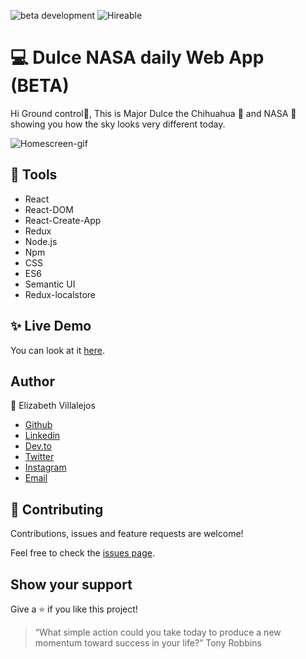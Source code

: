 ![beta development](https://img.shields.io/badge/beta-development-green?style=flat-square)
![Hireable](https://cdn.rawgit.com/hiendv/hireable/master/styles/default/yes.svg)

# 💻 Dulce NASA daily Web App (BETA)

Hi Ground control:wave:, This is Major Dulce the Chihuahua :dog: and NASA :rocket: showing you how the sky looks very different today. 

![Homescreen-gif](docs/giphy.gif)

## 🔨 Tools
- React
- React-DOM
- React-Create-App
- Redux
- Node.js
- Npm
- CSS
- ES6
- Semantic UI
- Redux-localstore


## ✨ Live Demo

You can look at it [here](https://dulce-nasa-daily.netlify.app/).


## Author

👤 Elizabeth Villalejos

- [Github](https://github.com/misselliev)
- [Linkedin](https://linkedin.com/ellievillalejos)
- [Dev.to](https://dev.to/misselliev)
- [Twitter](https://twitter.com/miss_elliev/)
- [Instagram](https://www.instagram.com/miss_elliev/)
- [Email](mailto:elizabeth.villalejos@gmail.com?subject=Website%20Inquiry)


## 🤝 Contributing

Contributions, issues and feature requests are welcome!

Feel free to check the [issues page](issues/).

## Show your support

Give a ⭐️ if you like this project!

> “What simple action could you take today to produce a new momentum toward success in your life?” Tony Robbins
